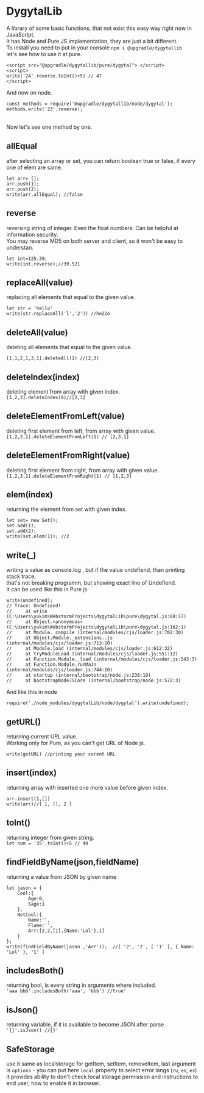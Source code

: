 #   DygytalLib 
A library of some basic functions, that not exist this easy way right now in JavaScript. <br>
It has Node and Pure JS implementation, they are just a bit different. <br>
To install you need to put in your console   ```npm i @upgradle/dygytallib```<br>
let's see how to use it at pure.<br>
```
<script src="@upgradle/dygytallib/pure/dygytal"> </script> 
<script> 
write('24'.reverse.toInt()+5) // 47 
</script> 
```
And now on node. <br>
```
const methods = require('@upgradle/dygytallib/node/dygytal');
methods.write('23'.reverse);
```
<br>
Now let's see one method by one. <br>

## allEqual <br>
after selecting an array or set, you can return boolean true or false, if every one of elem are same. <br>
```
let arr= [];
arr.push(1);
arr.push(2);
write(arr.allEqual); //false
```

## reverse <br>
reversing string of integer. Even the float numbers. Can be helpful at information security.<br> 
You may reverse MD5 on both server and client, so it won't be easy to understan.<br>
```
let int=125.39;
write(int.reverse);//39.521
```


## replaceAll(value) <br>
replacing all elements that equal to the given value.<br>
```
let str = 'hello'
write(str.replaceAll('l','2')) //he22o
```

## deleteAll(value) <br>
deleting all elements that equal to the given value.<br>
```
[1,1,2,1,3,1].deleteAll(1) //[2,3]
```

## deleteIndex(index) <br>

deleting element from array with given index. <br>
```[1,2,3].deleteIndex(0)//[2,3] ```

## deleteElementFromLeft(value) <br>
deleting first element from left, from array with given value. <br>
```[1,2,3,1].deleteElementFromLeft(1) // [2,3,1] ```

## deleteElementFromRight(value)  <br>
deleting first element from right, from array with given value. <br>
```[1,2,3,1].deleteElementFromRight(1) // [1,2,3] ```

## elem(index) <br>
returning the element from set with given index. <br>
```
let set= new Set();
set.add(1);
set.add(2);
write(set.elem(1)); //2
```
## write(_) <br>
writing a value as console.log , but if the value undefiend, than printing stack trace, <br>
that's not breaking programm, but showing exact line of Undefiend. <br> It can be used like this in Pure js
```
write(undefined);
// Trace: Undefiend!
//     at write (C:\Users\yukim\WebstormProjects\dygytalLib\pure\dygytal.js:68:17)
//     at Object.<anonymous> (C:\Users\yukim\WebstormProjects\dygytalLib\pure\dygytal.js:162:1)
//     at Module._compile (internal/modules/cjs/loader.js:702:30)
//     at Object.Module._extensions..js (internal/modules/cjs/loader.js:713:10)
//     at Module.load (internal/modules/cjs/loader.js:612:32)
//     at tryModuleLoad (internal/modules/cjs/loader.js:551:12)
//     at Function.Module._load (internal/modules/cjs/loader.js:543:3)
//     at Function.Module.runMain (internal/modules/cjs/loader.js:744:10)
//     at startup (internal/bootstrap/node.js:238:19)
//     at bootstrapNodeJSCore (internal/bootstrap/node.js:572:3)
```
And like this in node
```
require('./node_modules/dygytalLib/node/dygytal').write(undefined);
```

## getURL() <br>
returning current URL value. <br> Working only for Pure, as you can't get URL of Node js.

```
write(getURL) //printing your curent URL
```


## insert(index) <br>
returning array with inserted one more value before given index. <br>
```let arr = [1,2]
arr.insert(1,[])
write(arr)//[ 1, [], 2 ]
```

## toInt() <br>
returning integer from given string. <br>
``` let num = '35'.toInt()+5 // 40 ```
## findFieldByName(json,fieldName) <br>
returning a  value from JSON by given name<br>
```
let jason = {
    Cool:{
        Age:0,
        Sage:1
    },
    NotCool:{
        Name:'',
        Flame:'',
        Arr:[2,2,[1],{Name:'Lol'},1]
    }
};
write(findFieldByName(jason ,'Arr'));  //[ '2', '2', [ '1' ], { Name: 'Lol' }, '1' ]
```
## includesBoth() <br>
returning bool, is every string in arguments where included. <br>
```'aaa bbb'.includesBoth('aaa', 'bbb') //true'```

## isJson() <br>
returning variable, if it is available to become JSON after parse . <br>
```'{}'.isJson() //{}'```

## SafeStorage
use it same as localstorage for getItem, setItem, removeItem, last argument is 
```options``` - you can put here ```local``` property to select error langs (```ru```, ```en```, ```es```)
it provides ability to don't check local storage permission and instructions to end user, how to enable it in browser.
